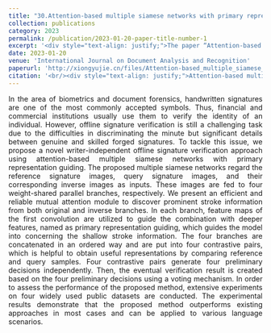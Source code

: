 ```yaml
---
title: "30.Attention-based multiple siamese networks with primary representation guiding for offline signature verification"
collection: publications
category: 2023
permalink: /publication/2023-01-20-paper-title-number-1
excerpt: '<div style="text-align: justify;">The paper “Attention-based multiple siamese networks with primary representation guiding for offline signature verification” presents a method with siamese networks and special modules. It outperforms others on multiple datasets in offline signature verification.</div>'
date: 2023-01-20
venue: 'International Journal on Document Analysis and Recognition'
paperurl: 'http://xiongyujie.cn/files/Attention-based_multiple_siamese_networks_with_primary_representation_guiding_for_offline_signature_verification.pdf'
citation: '<br/><div style="text-align: justify;">Attention-based multiple siamese networks with primary representation guiding for offline signature verification, Y.-J. Xiong*, S.-Y. Cheng, J.-X. Ren and Y.-J. Zhang, International Journal on Document Analysis and Recognition,2024,195–208</div>'
---
```


<div style="text-align: justify;">In the area of biometrics and document forensics, handwritten signatures are one of the most commonly accepted symbols. Thus, financial and commercial institutions usually use them to verify the identity of an individual. However, offline signature verification is still a challenging task due to the difficulties in discriminating the minute but significant details between genuine and skilled forged signatures. To tackle this issue, we propose a novel writer-independent offline signature verification approach using attention-based multiple siamese networks with primary representation guiding. The proposed multiple siamese networks regard the reference signature images, query signature images, and their corresponding inverse images as inputs. These images are fed to four weight-shared parallel branches, respectively. We present an efficient and reliable mutual attention module to discover prominent stroke information from both original and inverse branches. In each branch, feature maps of the first convolution are utilized to guide the combination with deeper features, named as primary representation guiding, which guides the model into concerning the shallow stroke information. The four branches are concatenated in an ordered way and are put into four contrastive pairs, which is helpful to obtain useful representations by comparing reference and query samples. Four contrastive pairs generate four preliminary decisions independently. Then, the eventual verification result is created based on the four preliminary decisions using a voting mechanism. In order to assess the performance of the proposed method, extensive experiments on four widely used public datasets are conducted. The experimental results demonstrate that the proposed method outperforms existing approaches in most cases and can be applied to various language scenarios.</div>

<br/>
